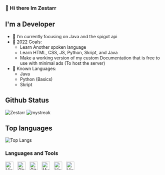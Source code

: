### 👋 Hi there Im Zestarr

## I'm a Developer

- 🌱 I’m currently focusing on Java and the spigot api
- 🥅 2022 Goals:
  - Learn Another spoken language
  - Learn HTML, CSS, JS, Python, Skript, and Java
  - Make a working version of my custom Documentation that is free to use with minimal ads (To host the server)
- 🧠 Known Languages:
  - Java
  - Python (Basics)
  - Skript
  
## Github Status

![Zestarr](https://github-readme-stats.vercel.app/api?username=Zestarr&show_icons=true&theme=tokyonight&hide_border=true)
<img src="https://github-readme-streak-stats.herokuapp.com/?user=Zestarr&&hide_border=true&theme=tokyonight" alt="mystreak"/>

## Top languages

![Top Langs](https://github-readme-stats.vercel.app/api/top-langs/?username=Zestarr&layout=compact&hide_border=true&theme=tokyonight)

### Languages and Tools

<img align="left" alt="Visual Studio Code" width="26px" src="https://cdn.jsdelivr.net/gh/devicons/devicon/icons/vscode/vscode-original.svg" style="padding-right:10px;"/>
<img align="left" alt="Git" width="26px" src="https://cdn.jsdelivr.net/gh/devicons/devicon/icons/git/git-original.svg" style="padding-right:10px;"/>
<img align="left" alt="GitHub" width="26px" src="https://user-images.githubusercontent.com/3369400/139447912-e0f43f33-6d9f-45f8-be46-2df5bbc91289.png" style="padding-right:10px;"/>
<img align="left" alt="MySQL" width="26px" src="https://cdn.jsdelivr.net/gh/devicons/devicon/icons/mysql/mysql-original.svg" style="padding-right:10px;"/>
<img align="left" alt="Visual Studio Code" width="26px" src="https://cdn.jsdelivr.net/gh/devicons/devicon/icons/vscode/vscode-original.svg" style="padding-right:10px;"/>
<img align="left" alt="Visual Studio Code" width="26px" src="https://cdn.discordapp.com/emojis/611633714656575516.webp?size=128&quality=lossless" style="padding-right:10px;"/>
